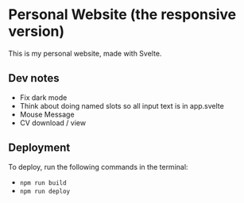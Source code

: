 # Personal Website (the responsive version)
This is my personal website, made with Svelte.

## Dev notes
- Fix dark mode
- Think about doing named slots so all input text is in app.svelte
- Mouse Message
- CV download / view

## Deployment

To deploy, run the following commands in the terminal:
- ```npm run build```
- ```npm run deploy```
